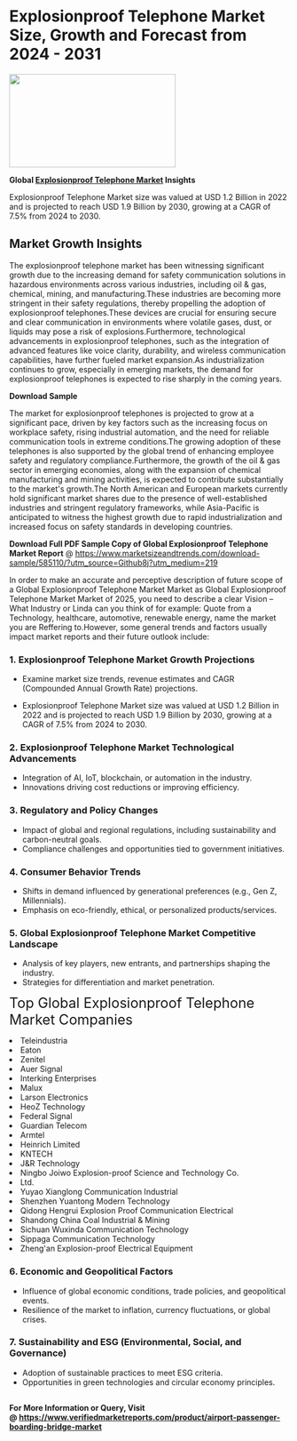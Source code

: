 <H1>Explosionproof Telephone Market Size, Growth and Forecast from 2024 - 2031</H1><img class="aligncenter size-medium wp-image-584254" src="https://thirdeyenews.in/wp-content/uploads/2024/09/Global-Market-Research-300x168.jpeg" alt="" width="300" height="168" /><p><strong>Global&nbsp;<a href="https://www.marketsizeandtrends.com/download-sample/585110/?utm_source=Github8j?utm_medium=219">Explosionproof Telephone Market</a> Insights</strong></p><p>Explosionproof Telephone Market size was valued at USD 1.2 Billion in 2022 and is projected to reach USD 1.9 Billion by 2030, growing at a CAGR of 7.5% from 2024 to 2030.</p><p><h2>Market Growth Insights</h2> <p>The explosionproof telephone market has been witnessing significant growth due to the increasing demand for safety communication solutions in hazardous environments across various industries, including oil & gas, chemical, mining, and manufacturing.These industries are becoming more stringent in their safety regulations, thereby propelling the adoption of explosionproof telephones.These devices are crucial for ensuring secure and clear communication in environments where volatile gases, dust, or liquids may pose a risk of explosions.Furthermore, technological advancements in explosionproof telephones, such as the integration of advanced features like voice clarity, durability, and wireless communication capabilities, have further fueled market expansion.As industrialization continues to grow, especially in emerging markets, the demand for explosionproof telephones is expected to rise sharply in the coming years.</p> <p><strong>Download Sample</strong></p> <p>The market for explosionproof telephones is projected to grow at a significant pace, driven by key factors such as the increasing focus on workplace safety, rising industrial automation, and the need for reliable communication tools in extreme conditions.The growing adoption of these telephones is also supported by the global trend of enhancing employee safety and regulatory compliance.Furthermore, the growth of the oil & gas sector in emerging economies, along with the expansion of chemical manufacturing and mining activities, is expected to contribute substantially to the market's growth.The North American and European markets currently hold significant market shares due to the presence of well-established industries and stringent regulatory frameworks, while Asia-Pacific is anticipated to witness the highest growth due to rapid industrialization and increased focus on safety standards in developing countries.</p> <p><span class=""><strong>Download Full PDF Sample Copy of Global Explosionproof Telephone Market Report</strong> @ <a href="https://www.marketsizeandtrends.com/download-sample/585110/?utm_source=Github8j?utm_medium=219" target="_blank">https://www.marketsizeandtrends.com/download-sample/585110/?utm_source=Github8j?utm_medium=219</a></span></p><p>In order to make an accurate and perceptive description of future scope of a Global&nbsp;Explosionproof Telephone Market Market as Global&nbsp;Explosionproof Telephone Market Market of 2025, you need to describe a clear Vision &ndash; What Industry or Linda can you think of for example: Quote from a Technology, healthcare, automotive, renewable energy, name the market you are Reffering to.However, some general trends and factors usually impact market reports and their future outlook include:</p><h3>1.&nbsp;<strong>Explosionproof Telephone Market Growth Projections</strong></h3><ul><li>Examine market size trends, revenue estimates and CAGR (Compounded Annual Growth Rate) projections.</li><li><p>Explosionproof Telephone Market size was valued at USD 1.2 Billion in 2022 and is projected to reach USD 1.9 Billion by 2030, growing at a CAGR of 7.5% from 2024 to 2030.</p></li></ul><h3>2.&nbsp;<strong>Explosionproof Telephone Market Technological Advancements</strong></h3><ul><li>Integration of AI, IoT, blockchain, or automation in the industry.</li><li>Innovations driving cost reductions or improving efficiency.</li></ul><h3>3.&nbsp;<strong>Regulatory and Policy Changes</strong></h3><ul><li>Impact of global and regional regulations, including sustainability and carbon-neutral goals.</li><li>Compliance challenges and opportunities tied to government initiatives.</li></ul><h3>4.&nbsp;<strong>Consumer Behavior Trends</strong></h3><ul><li>Shifts in demand influenced by generational preferences (e.g., Gen Z, Millennials).</li><li>Emphasis on eco-friendly, ethical, or personalized products/services.</li></ul><h3>5.&nbsp;<strong>Global Explosionproof Telephone Market Competitive Landscape</strong></h3><ul><li>Analysis of key players, new entrants, and partnerships shaping the industry.</li><li>Strategies for differentiation and market penetration.</li></ul><p data-pm-slice="1 1 []"><span style="color: inherit; font-family: inherit; font-size: 25px;">Top Global Explosionproof Telephone Market Companies</span></p><div class="" data-test-id=""><p><li>Teleindustria</li><li> Eaton</li><li> Zenitel</li><li> Auer Signal</li><li> Interking Enterprises</li><li> Malux</li><li> Larson Electronics</li><li> HeoZ Technology</li><li> Federal Signal</li><li> Guardian Telecom</li><li> Armtel</li><li> Heinrich Limited</li><li> KNTECH</li><li> J&R Technology</li><li> Ningbo Joiwo Explosion-proof Science and Technology Co.</li><li> Ltd.</li><li> Yuyao Xianglong Communication Industrial</li><li> Shenzhen Yuantong Modern Technology</li><li> Qidong Hengrui Explosion Proof Communication Electrical</li><li> Shandong China Coal Industrial & Mining</li><li> Sichuan Wuxinda Communication Technology</li><li> Sippaga Communication Technology</li><li> Zheng'an Explosion-proof Electrical Equipment</li></p></div><h3>6.&nbsp;<strong>Economic and Geopolitical Factors</strong></h3><ul><li>Influence of global economic conditions, trade policies, and geopolitical events.</li><li>Resilience of the market to inflation, currency fluctuations, or global crises.</li></ul><h3>7.&nbsp;<strong>Sustainability and ESG (Environmental, Social, and Governance)</strong></h3><ul><li>Adoption of sustainable practices to meet ESG criteria.</li><li>Opportunities in green technologies and circular economy principles.</li></ul><h2><strong style="font-size: 14px;">For More Information or Query, Visit @&nbsp;</strong><a style="background-color: #ffffff; font-size: 14px;" href="https://www.marketsizeandtrends.com/report/explosionproof-telephone-market/" target="_blank">https://www.verifiedmarketreports.com/product/airport-passenger-boarding-bridge-market</a></h2>
